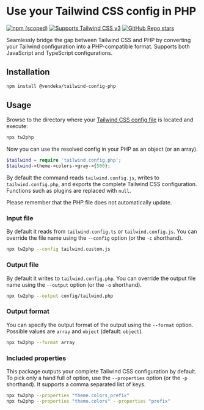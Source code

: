 # Use your Tailwind CSS config in PHP

[![npm (scoped)](https://img.shields.io/npm/v/@vendeka/tailwind-config-php?style=for-the-badge&color=166534)](https://www.npmjs.com/package/@vendeka/tailwind-config-php)
[![Supports Tailwind CSS v3](https://img.shields.io/badge/Tailwind_CSS-v3-blue?style=for-the-badge&color=075985&link=https%3A%2F%2Fv3.tailwindcss.com%2F)](https://v3.tailwindcss.com/)
[![GitHub Repo stars](https://img.shields.io/github/stars/vendeka-nl/tailwind-config-php?style=for-the-badge&color=b45309)](https://github.com/vendeka-nl/tailwind-config-php)

Seamlessly bridge the gap between Tailwind CSS and PHP by converting your Tailwind configuration into a PHP-compatible format.
Supports both JavaScript and TypeScript configurations.

## Installation

```sh
npm install @vendeka/tailwind-config-php
```

## Usage

Browse to the directory where your [Tailwind CSS config file](https://v3.tailwindcss.com/docs/installation) is located and execute:

```sh
npx tw2php
```

Now you can use the resolved config in your PHP as an object (or an array).

```php
$tailwind = require 'tailwind.config.php';
$tailwind->theme->colors->gray->{500};
```

By default the command reads `tailwind.config.js`, writes to `tailwind.config.php`, and exports the complete Tailwind CSS configuration.
Functions such as plugins are replaced with `null`.

Please remember that the PHP file does not automatically update.

### Input file

By default it reads from `tailwind.config.ts` or `tailwind.config.js`. You can override the file name using the `--config` option (or the `-c` shorthand).

```sh
npx tw2php --config tailwind.custom.js
```

### Output file

By default it writes to `tailwind.config.php`. You can override the output file name using the `--output` option (or the `-o` shorthand).

```sh
npx tw2php --output config/tailwind.php
```

### Output format

You can specify the output format of the output using the `--format` option.
Possible values are `array` and `object` (default: `object`).

```sh
npx tw2php --format array
```

### Included properties

This package outputs your complete Tailwind CSS configuration by default.
To pick only a hand full of option, use the `--properties` option (or the `-p` shorthand).
It supports a comma separated list of keys.

```sh
npx tw2php --properties "theme.colors,prefix"
npx tw2php --properties "theme.colors" --properties "prefix"
```
